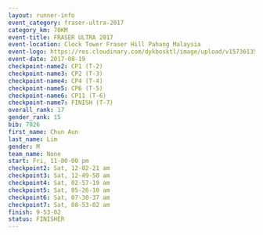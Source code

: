 ```yaml
---
layout: runner-info 
event_category: fraser-ultra-2017 
category_km: 70KM 
event-title: FRASER ULTRA 2017 
event-location: Clock Tower Fraser Hill Pahang Malaysia 
event-logo: https://res.cloudinary.com/dykbosktl/image/upload/v1573613535/Logo/logo_mfst7w.jpg 
event-date: 2017-08-19 
checkpoint-name2: CP1 (T-2) 
checkpoint-name3: CP2 (T-3) 
checkpoint-name4: CP4 (T-4) 
checkpoint-name5: CP6 (T-5) 
checkpoint-name6: CP11 (T-6) 
checkpoint-name7: FINISH (T-7) 
overall_rank: 17
gender_rank: 15
bib: 7026
first_name: Chun Aun
last_name: Lim
gender: M
team_name: None
start: Fri, 11-00-00 pm
checkpoint2: Sat, 12-02-21 am
checkpoint3: Sat, 12-49-50 am
checkpoint4: Sat, 02-57-19 am
checkpoint5: Sat, 05-26-10 am
checkpoint6: Sat, 07-30-37 am
checkpoint7: Sat, 08-53-02 am
finish: 9-53-02
status: FINISHER
---
```

